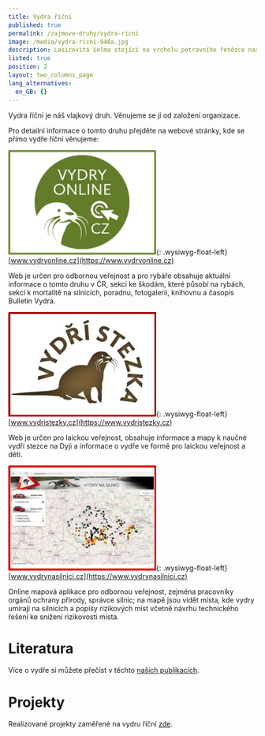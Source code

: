 ```yaml
---
title: Vydra říční
published: true
permalink: /zajmove-druhy/vydra-ricni
image: /media/vydra-ricni-948a.jpg
description: Lasicovitá šelma stojící na vrcholu potravního řetězce našich vod.
listed: true
position: 2
layout: two_columns_page
lang_alternatives:
  en_GB: {}
---
```

Vydra říční je náš vlajkový druh. Věnujeme se jí od založení organizace. 

Pro detailní informace o tomto druhu přejděte na webové stránky, kde se přímo vydře říční věnujeme:

![](/media/vydryonline_300.jpg){: .wysiwyg-float-left}[www.vydryonline.cz](https://www.vydryonline.cz) 

Web je určen pro odbornou veřejnost a pro rybáře obsahuje aktuální informace o tomto druhu v ČR, sekci ke škodám, které působí na rybách, sekci k mortalitě na silnicích, poradnu, fotogalerii, knihovnu a časopis Bulletin Vydra.

<div class="clearfix"></div>

![](/media/vydristezky_300.jpg){: .wysiwyg-float-left}[www.vydristezky.cz](https://www.vydristezky.cz)

Web je určen pro laickou veřejnost, obsahuje informace a mapy k naučné vydří stezce na Dyji a informace o vydře ve formě pro laickou veřejnost a děti.

<div class="clearfix"></div>

![](/media/vydrynasilnici_300.jpg){: .wysiwyg-float-left}[www.vydrynasilnici.cz](https://www.vydrynasilnici.cz)

Online mapová aplikace pro odbornou veřejnost, zejména pracovníky orgánů ochrany přírody, správce silnic; na mapě jsou vidět místa, kde vydry umírají na silnicích a popisy rizikových míst včetně návrhu technického řešení ke snížení rizikovosti místa.

<div class="clearfix"></div>

# Literatura

Více o vydře si můžete přečíst v těchto [našich publikacích](/publications#category=vydra).

# Projekty

Realizované projekty zaměřené na vydru říční [zde](/projects#category=vydra).

